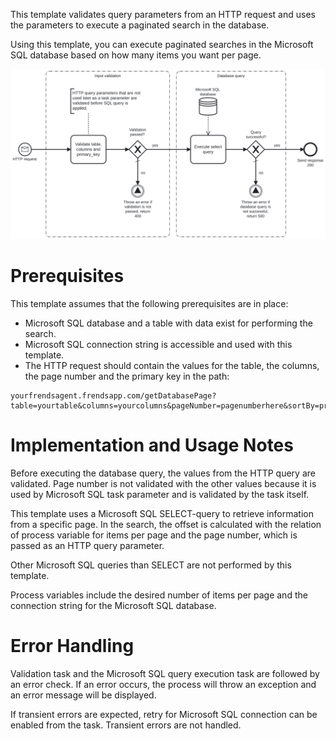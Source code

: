 This template validates query parameters from an HTTP request and uses the parameters to execute a paginated search in the database.

Using this template, you can execute paginated searches in the Microsoft SQL database based on how many items you want per page.

![Template](assets/HTTP_data_paging_from_Microsoft_SQL_database.svg)

# Prerequisites

This template assumes that the following prerequisites are in place:

- Microsoft SQL database and a table with data exist for performing the search.
- Microsoft SQL connection string is accessible and used with this template.
- The HTTP request should contain the values for the table, the columns, the page number and the primary key in the path:

```plaintext
yourfrendsagent.frendsapp.com/getDatabasePage?table=yourtable&columns=yourcolumns&pageNumber=pagenumberhere&sortBy=primarykey
```

# Implementation and Usage Notes

Before executing the database query, the values from the HTTP query are validated. Page number is not validated with the other values because it is used by Microsoft SQL task parameter and is validated by the task itself.

This template uses a Microsoft SQL SELECT-query to retrieve information from a specific page. In the search, the offset is calculated with the relation of process variable for items per page and the page number, which is passed as an HTTP query parameter.

Other Microsoft SQL queries than SELECT are not performed by this template.

Process variables include the desired number of items per page and the connection string for the Microsoft SQL database.

# Error Handling

Validation task and the Microsoft SQL query execution task are followed by an error check. If an error occurs, the process will throw an exception and an error message will be displayed.

If transient errors are expected, retry for Microsoft SQL connection can be enabled from the task. Transient errors are not handled.